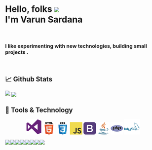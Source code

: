 <h1>
  Hello, folks  <img src="https://raw.githubusercontent.com/MartinHeinz/MartinHeinz/master/wave.gif" width="30px"> 
  <br> I'm Varun Sardana
</h1>
<br>
<h3> I like experimenting with new technologies, building small projects .
</h3>
<br>
<h2>📈 Github Stats </h2>
<img src="https://github-readme-stats.vercel.app/api?username=varunsardana004&show_icons=true&theme=radical"/>


<img  align="center" src="https://github-readme-stats.vercel.app/api/top-langs?username=varunsardana004&theme=dark&hide_langs_below=1"/>

<br>
<h2>🔧 Tools & Technology </h2>
<p align="center"> 
<img src=https://raw.githubusercontent.com/devicons/devicon/master/icons/visualstudio/visualstudio-plain.svg alt=vs-code width="50" height="50"/>
<img src=https://raw.githubusercontent.com/github/explore/80688e429a7d4ef2fca1e82350fe8e3517d3494d/topics/html/html.png alt=html5 width="40" height="40"/> 
<img src=https://raw.githubusercontent.com/github/explore/80688e429a7d4ef2fca1e82350fe8e3517d3494d/topics/css/css.png alt=css3 width="40" height="40"/>
<img src=https://raw.githubusercontent.com/github/explore/80688e429a7d4ef2fca1e82350fe8e3517d3494d/topics/javascript/javascript.png alt=javascript width="40" height="40"/> 
<img src=https://raw.githubusercontent.com/github/explore/80688e429a7d4ef2fca1e82350fe8e3517d3494d/topics/bootstrap/bootstrap.png alt=Bootstrap width="40" height="40"/> 
<img src=https://raw.githubusercontent.com/github/explore/80688e429a7d4ef2fca1e82350fe8e3517d3494d/topics/java/java.png alt=java width="40" height="40"/> 
<img src=https://raw.githubusercontent.com/github/explore/ccc16358ac4530c6a69b1b80c7223cd2744dea83/topics/php/php.png alt=java width="40" height="40"/> 
<img src=https://raw.githubusercontent.com/devicons/devicon/master/icons/mysql/mysql-plain-wordmark.svg alt=mysql width="50" height="50"/>
 <br>
  
  [![](https://sourcerer.io/fame/varunsardana004/varunsardana004/Blood-Banking-Donation-Management-System/images/0)](https://sourcerer.io/fame/varunsardana004/varunsardana004/Blood-Banking-Donation-Management-System/links/0)[![](https://sourcerer.io/fame/varunsardana004/varunsardana004/Blood-Banking-Donation-Management-System/images/1)](https://sourcerer.io/fame/varunsardana004/varunsardana004/Blood-Banking-Donation-Management-System/links/1)[![](https://sourcerer.io/fame/varunsardana004/varunsardana004/Blood-Banking-Donation-Management-System/images/2)](https://sourcerer.io/fame/varunsardana004/varunsardana004/Blood-Banking-Donation-Management-System/links/2)[![](https://sourcerer.io/fame/varunsardana004/varunsardana004/Blood-Banking-Donation-Management-System/images/3)](https://sourcerer.io/fame/varunsardana004/varunsardana004/Blood-Banking-Donation-Management-System/links/3)[![](https://sourcerer.io/fame/varunsardana004/varunsardana004/Blood-Banking-Donation-Management-System/images/4)](https://sourcerer.io/fame/varunsardana004/varunsardana004/Blood-Banking-Donation-Management-System/links/4)[![](https://sourcerer.io/fame/varunsardana004/varunsardana004/Blood-Banking-Donation-Management-System/images/5)](https://sourcerer.io/fame/varunsardana004/varunsardana004/Blood-Banking-Donation-Management-System/links/5)[![](https://sourcerer.io/fame/varunsardana004/varunsardana004/Blood-Banking-Donation-Management-System/images/6)](https://sourcerer.io/fame/varunsardana004/varunsardana004/Blood-Banking-Donation-Management-System/links/6)[![](https://sourcerer.io/fame/varunsardana004/varunsardana004/Blood-Banking-Donation-Management-System/images/7)](https://sourcerer.io/fame/varunsardana004/varunsardana004/Blood-Banking-Donation-Management-System/links/7)
  
  <br>
<p  align="center" >
<a href="https://sourcerer.io/varunsardana004"><img src="https://img.shields.io/badge/JavaScript-112%20commits-green.svg" alt=""></a>
<a href="https://sourcerer.io/varunsardana004"><img src="https://img.shields.io/badge/HTML-107%20commits-pink.svg" alt=""></a>
<a href="https://sourcerer.io/varunsardana004"><img src="https://img.shields.io/badge/Java-92%20commits-tomato.svg" alt=""></a>
<a href="https://sourcerer.io/varunsardana004"><img src="https://img.shields.io/badge/CSS-89%20commits-green.svg" alt=""></a>
<a href="https://sourcerer.io/varunsardana004"><img src="https://img.shields.io/badge/PHP-85%20commits-pink.svg" alt=""></a>
<a href="https://sourcerer.io/varunsardana004"><img src="https://img.shields.io/badge/SQL-52%20commits-tomato.svg" alt=""></a></p>

